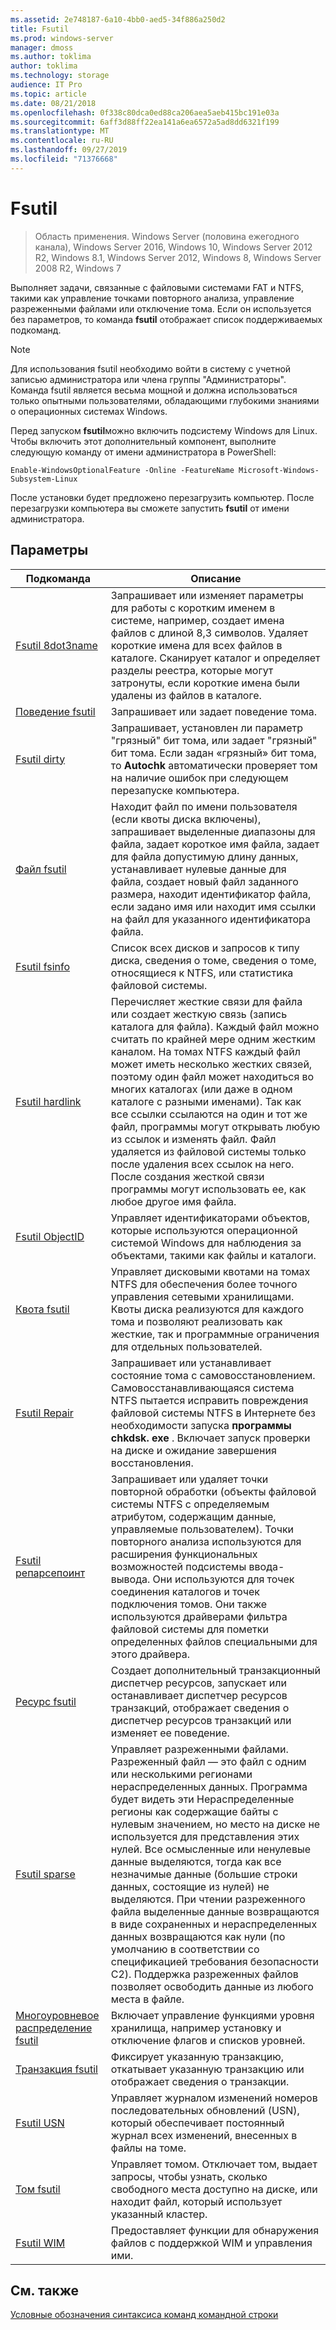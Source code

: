 ```yaml
---
ms.assetid: 2e748187-6a10-4bb0-aed5-34f886a250d2
title: Fsutil
ms.prod: windows-server
manager: dmoss
ms.author: toklima
author: toklima
ms.technology: storage
audience: IT Pro
ms.topic: article
ms.date: 08/21/2018
ms.openlocfilehash: 0f338c80dca0ed88ca206aea5aeb415bc191e03a
ms.sourcegitcommit: 6aff3d88ff22ea141a6ea6572a5ad8dd6321f199
ms.translationtype: MT
ms.contentlocale: ru-RU
ms.lasthandoff: 09/27/2019
ms.locfileid: "71376668"
---
```

# <a name="fsutil"></a>Fsutil

>Область применения. Windows Server (половина ежегодного канала), Windows Server 2016, Windows 10, Windows Server 2012 R2, Windows 8.1, Windows Server 2012, Windows 8, Windows Server 2008 R2, Windows 7

Выполняет задачи, связанные с файловыми системами FAT и NTFS, такими как управление точками повторного анализа, управление разреженными файлами или отключение тома. Если он используется без параметров, то команда **fsutil** отображает список поддерживаемых подкоманд. 

> [!Note] 
> Для использования fsutil необходимо войти в систему с учетной записью администратора или члена группы "Администраторы". Команда fsutil является весьма мощной и должна использоваться только опытными пользователями, обладающими глубокими знаниями о операционных системах Windows.
>
>Перед запуском **fsutil**можно включить подсистему Windows для Linux. Чтобы включить этот дополнительный компонент, выполните следующую команду от имени администратора в PowerShell:
>
>```
> Enable-WindowsOptionalFeature -Online -FeatureName Microsoft-Windows-Subsystem-Linux
>```
> После установки будет предложено перезагрузить компьютер. После перезагрузки компьютера вы сможете запустить **fsutil** от имени администратора.

## <a name="parameters"></a>Параметры

|Подкоманда |Описание|
|---|---|
|[Fsutil 8dot3name](fsutil-8dot3name.md) | Запрашивает или изменяет параметры для работы с коротким именем в системе, например, создает имена файлов с длиной 8,3 символов. Удаляет короткие имена для всех файлов в каталоге. Сканирует каталог и определяет разделы реестра, которые могут затронуты, если короткие имена были удалены из файлов в каталоге.|
|[Поведение fsutil](fsutil-behavior.md) |Запрашивает или задает поведение тома.|
|[Fsutil dirty](fsutil-dirty.md)| Запрашивает, установлен ли параметр "грязный" бит тома, или задает "грязный" бит тома. Если задан «грязный» бит тома, то **Autochk** автоматически проверяет том на наличие ошибок при следующем перезапуске компьютера.|
|[Файл fsutil](fsutil-file.md)|Находит файл по имени пользователя (если квоты диска включены), запрашивает выделенные диапазоны для файла, задает короткое имя файла, задает для файла допустимую длину данных, устанавливает нулевые данные для файла, создает новый файл заданного размера, находит идентификатор файла, если задано имя или находит имя ссылки на файл для указанного идентификатора файла.|
|[Fsutil fsinfo](fsutil-fsinfo.md)|Список всех дисков и запросов к типу диска, сведения о томе, сведения о томе, относящиеся к NTFS, или статистика файловой системы.|
|[Fsutil hardlink](fsutil-hardlink.md)|Перечисляет жесткие связи для файла или создает жесткую связь (запись каталога для файла). Каждый файл можно считать по крайней мере одним жестким каналом. На томах NTFS каждый файл может иметь несколько жестких связей, поэтому один файл может находиться во многих каталогах (или даже в одном каталоге с разными именами). Так как все ссылки ссылаются на один и тот же файл, программы могут открывать любую из ссылок и изменять файл. Файл удаляется из файловой системы только после удаления всех ссылок на него. После создания жесткой связи программы могут использовать ее, как любое другое имя файла.|
|[Fsutil ObjectID](fsutil-objectid.md)|Управляет идентификаторами объектов, которые используются операционной системой Windows для наблюдения за объектами, такими как файлы и каталоги.|
|[Квота fsutil](fsutil-quota.md)|Управляет дисковыми квотами на томах NTFS для обеспечения более точного управления сетевыми хранилищами. Квоты диска реализуются для каждого тома и позволяют реализовать как жесткие, так и программные ограничения для отдельных пользователей.|
|[Fsutil Repair](fsutil-repair.md)|Запрашивает или устанавливает состояние тома с самовосстановлением. Самовосстанавливающаяся система NTFS пытается исправить повреждения файловой системы NTFS в Интернете без необходимости запуска **программы chkdsk. exe** . Включает запуск проверки на диске и ожидание завершения восстановления.|
|[Fsutil репарсепоинт](fsutil-reparsepoint.md)|Запрашивает или удаляет точки повторной обработки (объекты файловой системы NTFS с определяемым атрибутом, содержащим данные, управляемые пользователем). Точки повторного анализа используются для расширения функциональных возможностей подсистемы ввода-вывода. Они используются для точек соединения каталогов и точек подключения томов. Они также используются драйверами фильтра файловой системы для пометки определенных файлов специальными для этого драйвера.|
|[Ресурс fsutil](fsutil-resource.md)|Создает дополнительный транзакционный диспетчер ресурсов, запускает или останавливает диспетчер ресурсов транзакций, отображает сведения о диспетчер ресурсов транзакций или изменяет ее поведение.|
|[Fsutil sparse](fsutil-sparse.md)|Управляет разреженными файлами. Разреженный файл — это файл с одним или несколькими регионами нераспределенных данных. Программа будет видеть эти Нераспределенные регионы как содержащие байты с нулевым значением, но место на диске не используется для представления этих нулей. Все осмысленные или ненулевые данные выделяются, тогда как все незначимые данные (большие строки данных, состоящие из нулей) не выделяются. При чтении разреженного файла выделенные данные возвращаются в виде сохраненных и нераспределенных данных возвращаются как нули (по умолчанию в соответствии со спецификацией требования безопасности C2). Поддержка разреженных файлов позволяет освободить данные из любого места в файле.|
|[Многоуровневое распределение fsutil](fsutil-tiering.md)|Включает управление функциями уровня хранилища, например установку и отключение флагов и списков уровней.|
|[Транзакция fsutil](fsutil-transaction.md)|Фиксирует указанную транзакцию, откатывает указанную транзакцию или отображает сведения о транзакции.|
|[Fsutil USN](fsutil-usn.md)|Управляет журналом изменений номеров последовательных обновлений (USN), который обеспечивает постоянный журнал всех изменений, внесенных в файлы на томе.|
|[Том fsutil](fsutil-volume.md)|Управляет томом. Отключает том, выдает запросы, чтобы узнать, сколько свободного места доступно на диске, или находит файл, который использует указанный кластер.|
|[Fsutil WIM](fsutil-wim.md)|Предоставляет функции для обнаружения файлов с поддержкой WIM и управления ими.|

## <a name="see-also"></a>См. также
[Условные обозначения синтаксиса команд командной строки](Command-Line-Syntax-Key.md)